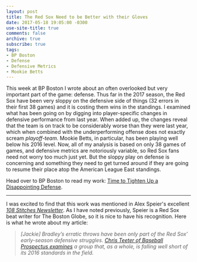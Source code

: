 ```yaml
---
layout: post
title: The Red Sox Need to be Better with their Gloves
date: 2017-05-18 19:05:00 -0300
use-site-title: true
comments: false
archive: true
subscribe: true
tags:
- BP Boston
- Defense
- Defensive Metrics
- Mookie Betts
---
```


This week at BP Boston I wrote about an often overlooked but very important part of the game: defense. Thus far in the 2017 season,
the Red Sox have been very sloppy on the defensive side of things (32 errors in their first 38 games) and it is costing them wins in the standings. 
I examined what has been going on by digging into player-specific changes in defensive performance from last year. When added up, the changes reveal that the team is 
on track to be considerably worse than they were last year, which when combined with the underperforming offense does not exactly scream *playoff-team*. 
Mookie Betts, in particular, has been playing well below his 2016 level. Now, all of my analysis is based on only 38 games of games, and defensive metrics are notoriously variable, 
so Red Sox fans need not worry too much just yet. But the sloppy play on defense is concerning and something they need to get turned around if they are going 
to resume their place atop the American League East standings.  

Head over to BP Boston to read my work: <a href = "http://boston.locals.baseballprospectus.com/2017/05/18/time-to-tighten-up-a-disappointing-defense/" target = "_blank"> Time to Tighten Up a Disappointing Defense</a>.

***

I was excited to find that this work was mentioned in Alex Speier's excellent <a href = "http://pages.email.bostonglobe.com/108StitchesSignUp/?s_campaign=108stitches:newsletter" target = "_blank"> *108 Stitches Newsletter*</a>. 
As I have noted previously, Speier is a Red Sox beat writer for The Boston Globe, so it is nice to have his recognition. Here is what he wrote about my article:

> *[Jackie] Bradley’s erratic throws have been only part of the Red Sox’ early-season defensive struggles. <a href = "http://boston.locals.baseballprospectus.com/2017/05/18/time-to-tighten-up-a-disappointing-defense/" target = "_blank"> Chris Teeter of Baseball Prospectus examines</a> a group that, as a whole, is falling well short of its 2016 standards in the field.*